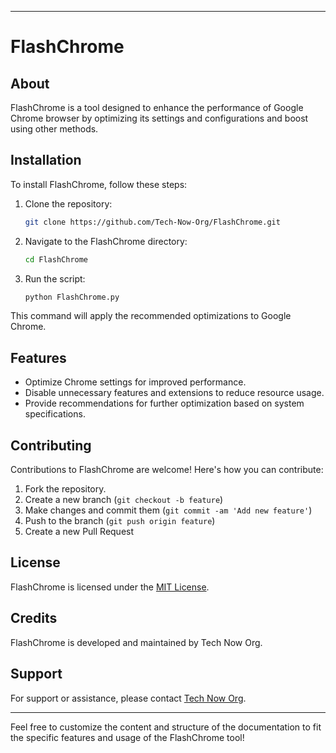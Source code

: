 
---

# FlashChrome

## About
FlashChrome is a tool designed to enhance the performance of Google Chrome browser by optimizing its settings and configurations and boost using other methods.

## Installation
To install FlashChrome, follow these steps:

1. Clone the repository:
   ```bash
   git clone https://github.com/Tech-Now-Org/FlashChrome.git
   ```

2. Navigate to the FlashChrome directory:
   ```bash
   cd FlashChrome
   ```

3. Run the script:
   ```python
   python FlashChrome.py
   ```

This command will apply the recommended optimizations to Google Chrome.

## Features
- Optimize Chrome settings for improved performance.
- Disable unnecessary features and extensions to reduce resource usage.
- Provide recommendations for further optimization based on system specifications.

## Contributing
Contributions to FlashChrome are welcome! Here's how you can contribute:
1. Fork the repository.
2. Create a new branch (`git checkout -b feature`)
3. Make changes and commit them (`git commit -am 'Add new feature'`)
4. Push to the branch (`git push origin feature`)
5. Create a new Pull Request

## License
FlashChrome is licensed under the [MIT License](LICENSE).

## Credits
FlashChrome is developed and maintained by Tech Now Org.

## Support
For support or assistance, please contact [Tech Now Org](https://github.com/Tech-Now-Org).

---

Feel free to customize the content and structure of the documentation to fit the specific features and usage of the FlashChrome tool!
